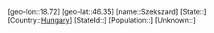 ﻿---
location: [46.35,18.72]
type: City
tags:
- geo/City


SpocWebEntityId: 34709
isDeleted: false
confidential: public

---
[geo-lon::18.72]
[geo-lat::46.35]
[name::Szekszard]
[State::]
[Country::[Hungary](geo/Continent/Europe/Hungary.md)]
[StateId::]
[Population::]
[Unknown::]

